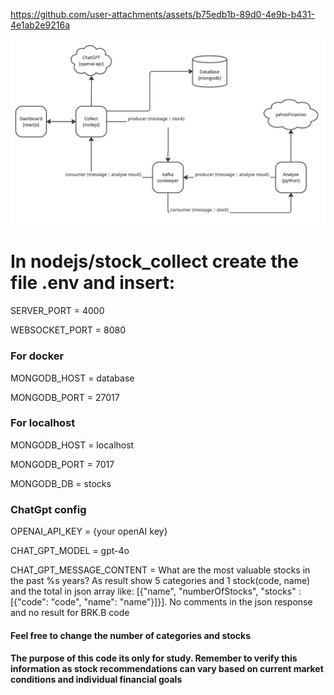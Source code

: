 https://github.com/user-attachments/assets/b75edb1b-89d0-4e9b-b431-4e1ab2e9216a

![alt text](https://github.com/fabiose81/stocks/blob/master/stocks.jpg?raw=true)



# In nodejs/stock_collect create the file .env and insert:

SERVER_PORT = 4000 

WEBSOCKET_PORT = 8080

### For docker
MONGODB_HOST = database

MONGODB_PORT = 27017

### For localhost
MONGODB_HOST = localhost

MONGODB_PORT = 7017

MONGODB_DB = stocks

### ChatGpt config
OPENAI_API_KEY =  {your openAI key}

CHAT_GPT_MODEL = gpt-4o

CHAT_GPT_MESSAGE_CONTENT = What are the most valuable stocks in the past %s years? As result show 5 categories and 1 stock(code, name) and the total in json array like: [{"name", "numberOfStocks", "stocks" : [{"code": "code", "name": "name"}]}]. No comments in the json response and no result for BRK.B code
#### Feel free to change the number of categories and stocks
#### The purpose of this code its only for study. Remember to verify this information as stock recommendations can vary based on current market conditions and individual financial goals
